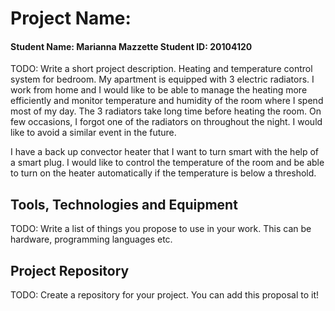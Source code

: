 # Project Name: 
#### Student Name: Marianna Mazzette   Student ID: 20104120

TODO: Write a short project description.
Heating and temperature control system for bedroom.
My apartment is equipped with 3 electric radiators. I work from home and I would like to be able to
manage the heating more efficiently and monitor temperature and humidity of the room where I spend most of my day.
The 3 radiators take long time before heating the room.
On few occasions, I forgot one of the radiators on throughout the night. I would like to avoid a similar event in the future.

I have a back up convector heater that I want to turn smart with the help of a smart plug.
I would like to control the temperature of the room and be able to turn on the heater automatically if the temperature is below a threshold.



## Tools, Technologies and Equipment

TODO: Write a list of things you propose to use in your work. This can be hardware, programming languages etc.

## Project Repository
TODO: Create a repository for your project. You can add this proposal to it!


